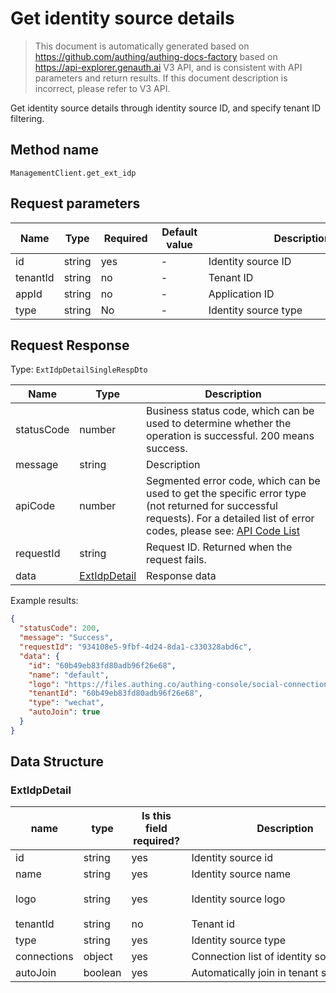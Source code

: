 # Get identity source details

<!--
Warning ⚠️:
Do not modify this document directly,
https://github.com/Authing/authing-docs-factory
Use this project to generate
-->

<LastUpdated />

> This document is automatically generated based on https://github.com/authing/authing-docs-factory based on https://api-explorer.genauth.ai V3 API, and is consistent with API parameters and return results. If this document description is incorrect, please refer to V3 API.

Get identity source details through identity source ID, and specify tenant ID filtering.

## Method name

`ManagementClient.get_ext_idp`

## Request parameters

| Name     | Type   | <div style="width:80px">Required</div> | <div style="width:60px">Default value</div> | <div style="width:300px">Description</div> | <div style="width:200px">Sample value</div> |
| -------- | ------ | -------------------------------------- | ------------------------------------------- | ------------------------------------------ | ------------------------------------------- |
| id       | string | yes                                    | -                                           | Identity source ID                         | `6268b0e5e4b9a0e8ffa8fd60`                  |
| tenantId | string | no                                     | -                                           | Tenant ID                                  | `60b49eb83fd80adb96f26e68`                  |
| appId    | string | no                                     | -                                           | Application ID                             | `60b49eb83fd80adb96f26e68`                  |
| type     | string | No                                     | -                                           | Identity source type                       |                                             |

## Request Response

Type: `ExtIdpDetailSingleRespDto`

| Name       | Type                                     | Description                                                                                                                                                                                                                                                                                                                                           |
| ---------- | ---------------------------------------- | ----------------------------------------------------------------------------------------------------------------------------------------------------------------------------------------------------------------------------------------------------------------------------------------------------------------------------------------------------- |
| statusCode | number                                   | Business status code, which can be used to determine whether the operation is successful. 200 means success.                                                                                                                                                                                                                                          |
| message    | string                                   | Description                                                                                                                                                                                                                                                                                                                                           |
| apiCode    | number                                   | Segmented error code, which can be used to get the specific error type (not returned for successful requests). For a detailed list of error codes, please see: [API Code List](https://api-explorer.genauth.ai/?tag=group/%E5%BC%80%E5%8F%91%E5%87%86%E5%A4%87#tag/%E5%BC%80%E5%8F%91%E5%87%86%E5%A4%87/%E9%94%99%E8%AF%AF%E5%A4%84%E7%90%86/apiCode) |
| requestId  | string                                   | Request ID. Returned when the request fails.                                                                                                                                                                                                                                                                                                          |
| data       | <a href="#ExtIdpDetail">ExtIdpDetail</a> | Response data                                                                                                                                                                                                                                                                                                                                         |

Example results:

```json
{
  "statusCode": 200,
  "message": "Success",
  "requestId": "934108e5-9fbf-4d24-8da1-c330328abd6c",
  "data": {
    "id": "60b49eb83fd80adb96f26e68",
    "name": "default",
    "logo": "https://files.authing.co/authing-console/social-connections/wechatIdentitySource.svg",
    "tenantId": "60b49eb83fd80adb96f26e68",
    "type": "wechat",
    "autoJoin": true
  }
}
```

## Data Structure

### <a id="ExtIdpDetail"></a> ExtIdpDetail

| name        | type    | <div style="width:80px">Is this field required?</div> | <div style="width:300px">Description</div> | <div style="width:200px">Sample value</div>                                            |
| ----------- | ------- | ----------------------------------------------------- | ------------------------------------------ | -------------------------------------------------------------------------------------- |
| id          | string  | yes                                                   | Identity source id                         | `60b49eb83fd80adb96f26e68`                                                             |
| name        | string  | yes                                                   | Identity source name                       | `default`                                                                              |
| logo        | string  | yes                                                   | Identity source logo                       | `https://files.authing.co/authing-console/social-connections/wechatIdentitySource.svg` |
| tenantId    | string  | no                                                    | Tenant id                                  | `60b49eb83fd80adb96f26e68`                                                             |
| type        | string  | yes                                                   | Identity source type                       | `wechat`                                                                               |
| connections | object  | yes                                                   | Connection list of identity source         |                                                                                        |
| autoJoin    | boolean | yes                                                   | Automatically join in tenant scenario      | `true`                                                                                 |
